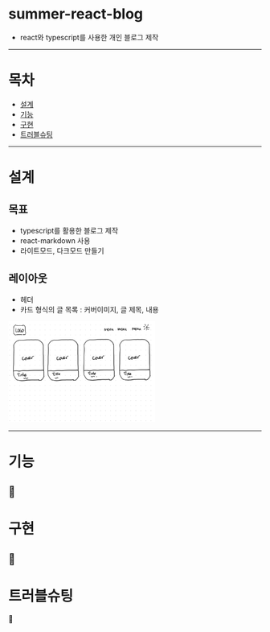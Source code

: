 # summer-react-blog
- react와 typescript를 사용한 개인 블로그 제작

---   
# 목차
- [설계](#설계)
- [기능](#기능)
- [구현](#구현)
- [트러블슈팅](#트러블슈팅)
---   

# 설계
## 목표
- typescript를 활용한 블로그 제작
- react-markdown 사용
- 라이트모드, 다크모드 만들기

## 레이아웃
- 헤더
- 카드 형식의 글 목록 : 커버이미지, 글 제목, 내용
<img src="./src/images/layout.jpg" height="200">

---
# 기능
🌱
---
# 구현
🌱
---
# 트러블슈팅
🌱
